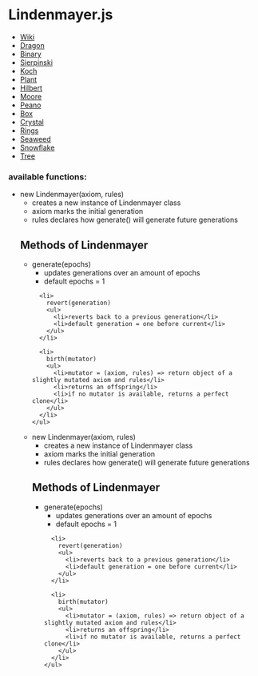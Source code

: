 # Lindenmayer.js
* [Wiki](https://en.wikipedia.org/wiki/L-system)
* [Dragon](https://htmlpreview.github.io/?https://github.com/EthanThatOneKid/math/blob/master/lindenmayer/dragon/index.html)
* [Binary](https://htmlpreview.github.io/?https://github.com/EthanThatOneKid/math/blob/master/lindenmayer/binary/index.html)
* [Sierpinski](https://htmlpreview.github.io/?https://github.com/EthanThatOneKid/math/blob/master/lindenmayer/sierpinski/index.html)
* [Koch](https://htmlpreview.github.io/?https://github.com/EthanThatOneKid/math/blob/master/lindenmayer/koch/index.html)
* [Plant](https://htmlpreview.github.io/?https://github.com/EthanThatOneKid/math/blob/master/lindenmayer/plant/index.html)
* [Hilbert](https://htmlpreview.github.io/?https://github.com/EthanThatOneKid/math/blob/master/lindenmayer/hilbert/index.html)
* [Moore](https://htmlpreview.github.io/?https://github.com/EthanThatOneKid/math/blob/master/lindenmayer/moore/index.html)
* [Peano](https://htmlpreview.github.io/?https://github.com/EthanThatOneKid/math/blob/master/lindenmayer/peano/index.html)
* [Box](https://htmlpreview.github.io/?https://github.com/EthanThatOneKid/math/blob/master/lindenmayer/box/index.html)
* [Crystal](https://htmlpreview.github.io/?https://github.com/EthanThatOneKid/math/blob/master/lindenmayer/crystal/index.html)
* [Rings](https://htmlpreview.github.io/?https://github.com/EthanThatOneKid/math/blob/master/lindenmayer/rings/index.html)
* [Seaweed](https://htmlpreview.github.io/?https://github.com/EthanThatOneKid/math/blob/master/lindenmayer/seaweed/index.html)
* [Snowflake](https://htmlpreview.github.io/?https://github.com/EthanThatOneKid/math/blob/master/lindenmayer/snowflake/index.html)
* [Tree](https://htmlpreview.github.io/?https://github.com/EthanThatOneKid/math/blob/master/lindenmayer/tree/index.html)

<h3>available functions:</h3>

<ul>

  <li>
    new Lindenmayer(axiom, rules)
    <ul>
      <li>creates a new instance of Lindenmayer class</li>
      <li>axiom marks the initial generation</li>
      <li>rules declares how generate() will generate future generations</li>
    </ul>
    <h2>Methods of Lindenmayer</h2>
    <ul>
      <li>
        generate(epochs)
        <ul>
          <li>updates generations over an amount of epochs</li>
          <li>default epochs = 1</li>
        </ul>
      </li>

      <li>
        revert(generation)
        <ul>
          <li>reverts back to a previous generation</li>
          <li>default generation = one before current</li>
        </ul>
      </li>

      <li>
        birth(mutator)
        <ul>
          <li>mutator = (axiom, rules) => return object of a slightly mutated axiom and rules</li>
          <li>returns an offspring</li>
          <li>if no mutator is available, returns a perfect clone</li>
        </ul>
      </li>
    </ul>
  </li>

  <li>
    new Lindenmayer(axiom, rules)
    <ul>
      <li>creates a new instance of Lindenmayer class</li>
      <li>axiom marks the initial generation</li>
      <li>rules declares how generate() will generate future generations</li>
    </ul>
    <h2>Methods of Lindenmayer</h2>
    <ul>
      <li>
        generate(epochs)
        <ul>
          <li>updates generations over an amount of epochs</li>
          <li>default epochs = 1</li>
        </ul>
      </li>

      <li>
        revert(generation)
        <ul>
          <li>reverts back to a previous generation</li>
          <li>default generation = one before current</li>
        </ul>
      </li>

      <li>
        birth(mutator)
        <ul>
          <li>mutator = (axiom, rules) => return object of a slightly mutated axiom and rules</li>
          <li>returns an offspring</li>
          <li>if no mutator is available, returns a perfect clone</li>
        </ul>
      </li>
    </ul>
  </li>

</ul>
